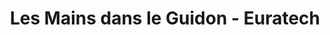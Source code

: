 ---
title: "Les Mains dans le Guidon - Euratech"
url: /lomme/les-mains-dans-le-guidon-euratech/
shop: Fahrrad
---